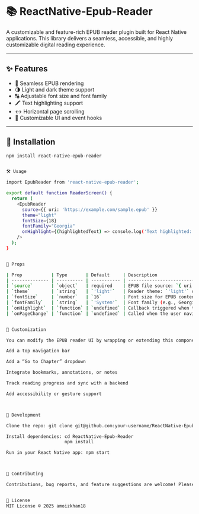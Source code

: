 # 📚 ReactNative-Epub-Reader

A customizable and feature-rich EPUB reader plugin built for React Native applications. This library delivers a seamless, accessible, and highly customizable digital reading experience.

---

## ✨ Features

- 📖 Seamless EPUB rendering
- 🌗 Light and dark theme support
- 🔠 Adjustable font size and font family
- 🖍️ Text highlighting support
- ↔️ Horizontal page scrolling
- 🎨 Customizable UI and event hooks

---

## 🚀 Installation

```bash
npm install react-native-epub-reader


🛠️ Usage

import EpubReader from 'react-native-epub-reader';

export default function ReaderScreen() {
  return (
    <EpubReader
      source={{ uri: 'https://example.com/sample.epub' }}
      theme="light"
      fontSize={18}
      fontFamily="Georgia"
      onHighlight={(highlightedText) => console.log('Text highlighted:', highlightedText)}
    />
  );
}


📌 Props

| Prop           | Type       | Default     | Description                                       |
| -------------- | ---------- | ----------- | ------------------------------------------------- |
| `source`       | `object`   | required    | EPUB file source: `{ uri: '...' }` or local asset |
| `theme`        | `string`   | `'light'`   | Reader theme: `'light'` or `'dark'`               |
| `fontSize`     | `number`   | `16`        | Font size for EPUB content                        |
| `fontFamily`   | `string`   | `'System'`  | Font family (e.g., Georgia, Times, etc.)          |
| `onHighlight`  | `function` | `undefined` | Callback triggered when text is highlighted       |
| `onPageChange` | `function` | `undefined` | Called when the user navigates to a new page      |


🎨 Customization

You can modify the EPUB reader UI by wrapping or extending this component. For example:

Add a top navigation bar

Add a “Go to Chapter” dropdown

Integrate bookmarks, annotations, or notes

Track reading progress and sync with a backend

Add accessibility or gesture support



🔧 Development

Clone the repo: git clone git@github.com:your-username/ReactNative-Epub-Reader.git

Install dependencies: cd ReactNative-Epub-Reader
                      npm install

Run in your React Native app: npm start



🤝 Contributing

Contributions, bug reports, and feature suggestions are welcome! Please open an issue or a pull request to help improve this plugin.


📄 License
MIT License © 2025 amoizkhan18


